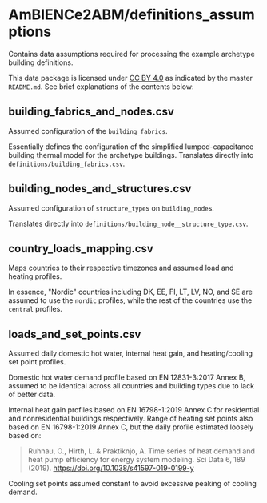 # AmBIENCe2ABM/definitions_assumptions

Contains data assumptions required for processing the example archetype building definitions.

This data package is licensed under [CC BY 4.0](https://creativecommons.org/licenses/by/4.0/)
as indicated by the master `README.md`.
See brief explanations of the contents below:


## building_fabrics_and_nodes.csv

Assumed configuration of the `building_fabrics`.

Essentially defines the configuration of the simplified lumped-capacitance
building thermal model for the archetype buildings.
Translates directly into `definitions/building_fabrics.csv`.


## building_nodes_and_structures.csv

Assumed configuration of `structure_type`s on `building_node`s.

Translates directly into `definitions/building_node__structure_type.csv`.


## country_loads_mapping.csv

Maps countries to their respective timezones and assumed load and heating profiles.

In essence, "Nordic" countries including DK, EE, FI, LT, LV, NO, and SE are
assumed to use the `nordic` profiles, while the rest of the countries use
the `central` profiles.


## loads_and_set_points.csv

Assumed daily domestic hot water, internal heat gain,
and heating/cooling set point profiles.

Domestic hot water demand profile based on EN 12831-3:2017 Annex B,
assumed to be identical across all countries and building types due to
lack of better data.

Internal heat gain profiles based on EN 16798-1:2019 Annex C
for residential and nonresidential buildings respectively.
Range of heating set points also based on EN 16798-1:2019 Annex C,
but the daily profile estimated loosely based on:

>Ruhnau, O., Hirth, L. & Praktiknjo, A. Time series of heat demand and heat pump efficiency for energy system modeling. Sci Data 6, 189 (2019). https://doi.org/10.1038/s41597-019-0199-y

Cooling set points assumed constant to avoid excessive peaking of cooling demand.